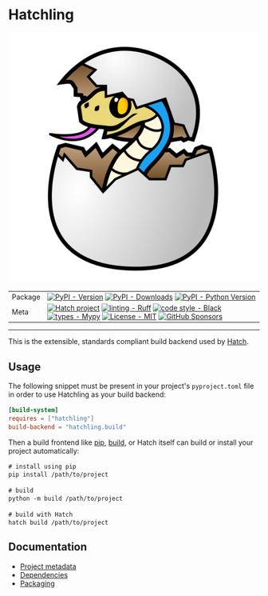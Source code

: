 # Hatchling

<div align="center">

<img src="https://raw.githubusercontent.com/pypa/hatch/master/docs/assets/images/logo.svg" alt="Hatch logo" width="500" role="img">

| | |
| --- | --- |
| Package | [![PyPI - Version](https://img.shields.io/pypi/v/hatchling.svg?logo=pypi&label=PyPI&logoColor=gold)](https://pypi.org/project/hatchling/) [![PyPI - Downloads](https://img.shields.io/pypi/dm/hatchling.svg?color=blue&label=Downloads&logo=pypi&logoColor=gold)](https://pypi.org/project/hatchling/) [![PyPI - Python Version](https://img.shields.io/pypi/pyversions/hatchling.svg?logo=python&label=Python&logoColor=gold)](https://pypi.org/project/hatchling/) |
| Meta | [![Hatch project](https://img.shields.io/badge/%F0%9F%A5%9A-Hatch-4051b5.svg)](https://github.com/pypa/hatch) [![linting - Ruff](https://img.shields.io/endpoint?url=https://raw.githubusercontent.com/charliermarsh/ruff/main/assets/badge/v0.json)](https://github.com/charliermarsh/ruff) [![code style - Black](https://img.shields.io/badge/code%20style-black-000000.svg)](https://github.com/psf/black) [![types - Mypy](https://img.shields.io/badge/types-Mypy-blue.svg)](https://github.com/python/mypy) [![License - MIT](https://img.shields.io/badge/license-MIT-9400d3.svg)](https://spdx.org/licenses/) [![GitHub Sponsors](https://img.shields.io/github/sponsors/ofek?logo=GitHub%20Sponsors&style=social)](https://github.com/sponsors/ofek) |

</div>

-----

This is the extensible, standards compliant build backend used by [Hatch](https://github.com/pypa/hatch).

## Usage

The following snippet must be present in your project's `pyproject.toml` file in order to use Hatchling as your build backend:

```toml
[build-system]
requires = ["hatchling"]
build-backend = "hatchling.build"
```

Then a build frontend like [pip](https://github.com/pypa/pip), [build](https://github.com/pypa/build), or Hatch itself can build or install your project automatically:

```console
# install using pip
pip install /path/to/project

# build
python -m build /path/to/project

# build with Hatch
hatch build /path/to/project
```

## Documentation

- [Project metadata](https://hatch.pypa.io/latest/config/metadata/)
- [Dependencies](https://hatch.pypa.io/latest/config/dependency/)
- [Packaging](https://hatch.pypa.io/latest/config/build/)
